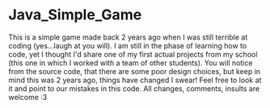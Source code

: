 # Java_Simple_Game

This is a simple game made back 2 years ago when I was still terrible at coding (yes...laugh at you will).
I am still in the phase of learning how to code, yet I thought I'd share one of my first actual projects 
from my school (this one in which I worked with a team of other students). You will notice from the source
code, that there are some poor design choices, but keep in mind this was 2 years ago, things have changed 
I swear! Feel free to look at it and point to our mistakes in this code. All changes, comments, insults are 
welcome :3
